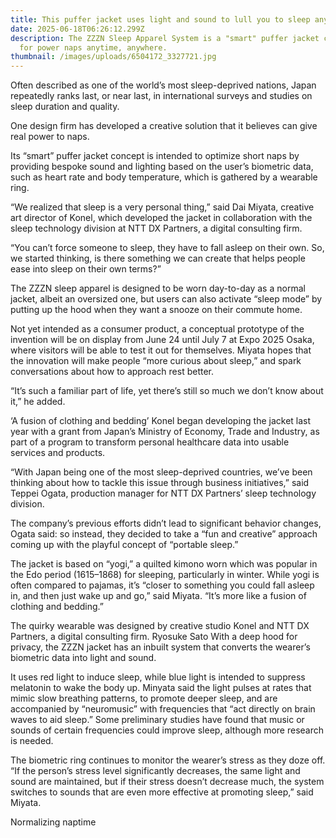 ```yaml
---
title: This puffer jacket uses light and sound to lull you to sleep anywhere
date: 2025-06-18T06:26:12.299Z
description: The ZZZN Sleep Apparel System is a "smart" puffer jacket concept
  for power naps anytime, anywhere.
thumbnail: /images/uploads/6504172_3327721.jpg
---
```

Often described as one of the world’s most sleep-deprived nations, Japan repeatedly ranks last, or near last, in international surveys and studies on sleep duration and quality.

One design firm has developed a creative solution that it believes can give real power to naps.


Its “smart” puffer jacket concept is intended to optimize short naps by providing bespoke sound and lighting based on the user’s biometric data, such as heart rate and body temperature, which is gathered by a wearable ring.

“We realized that sleep is a very personal thing,” said Dai Miyata, creative art director of Konel, which developed the jacket in collaboration with the sleep technology division at NTT DX Partners, a digital consulting firm.

“You can’t force someone to sleep, they have to fall asleep on their own. So, we started thinking, is there something we can create that helps people ease into sleep on their own terms?”

The ZZZN sleep apparel is designed to be worn day-to-day as a normal jacket, albeit an oversized one, but users can also activate “sleep mode” by putting up the hood when they want a snooze on their commute home.


Not yet intended as a consumer product, a conceptual prototype of the invention will be on display from June 24 until July 7 at Expo 2025 Osaka, where visitors will be able to test it out for themselves. Miyata hopes that the innovation will make people “more curious about sleep,” and spark conversations about how to approach rest better.

“It’s such a familiar part of life, yet there’s still so much we don’t know about it,” he added.

‘A fusion of clothing and bedding’
Konel began developing the jacket last year with a grant from Japan’s Ministry of Economy, Trade and Industry, as part of a program to transform personal healthcare data into usable services and products.

“With Japan being one of the most sleep-deprived countries, we’ve been thinking about how to tackle this issue through business initiatives,” said Teppei Ogata, production manager for NTT DX Partners’ sleep technology division.

The company’s previous efforts didn’t lead to significant behavior changes, Ogata said: so instead, they decided to take a “fun and creative” approach coming up with the playful concept of “portable sleep.”

The jacket is based on “yogi,” a quilted kimono worn which was popular in the Edo period (1615–1868) for sleeping, particularly in winter. While yogi is often compared to pajamas, it’s “closer to something you could fall asleep in, and then just wake up and go,” said Miyata. “It’s more like a fusion of clothing and bedding.”

The quirky wearable was designed by creative studio Konel and NTT DX Partners, a digital consulting firm. Ryosuke Sato
With a deep hood for privacy, the ZZZN jacket has an inbuilt system that converts the wearer’s biometric data into light and sound.

It uses red light to induce sleep, while blue light is intended to suppress melatonin to wake the body up. Minyata said the light pulses at rates that mimic slow breathing patterns, to promote deeper sleep, and are accompanied by “neuromusic” with frequencies that “act directly on brain waves to aid sleep.” Some preliminary studies have found that music or sounds of certain frequencies could improve sleep, although more research is needed.

The biometric ring continues to monitor the wearer’s stress as they doze off. “If the person’s stress level significantly decreases, the same light and sound are maintained, but if their stress doesn’t decrease much, the system switches to sounds that are even more effective at promoting sleep,” said Miyata.

Normalizing naptime
